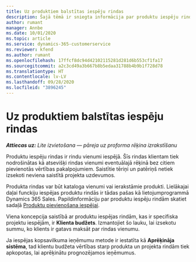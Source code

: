 ```yaml
---
title: Uz produktiem balstītas iespēju rindas
description: Šajā tēmā ir sniegta informācija par produktu iespēju rindu vienumiem risinājumā Project Operations.
author: rumant
manager: Annbe
ms.date: 10/01/2020
ms.topic: article
ms.service: dynamics-365-customerservice
ms.reviewer: kfend
ms.author: rumant
ms.openlocfilehash: 17ffcf8dc94d42102115281d281d6b553cf1fa17
ms.sourcegitcommit: a2c3cd49a3b667b8b5edaa31788b4b9b1f728d78
ms.translationtype: HT
ms.contentlocale: lv-LV
ms.lasthandoff: 09/28/2020
ms.locfileid: "3896245"
---
```

# <a name="product-based-opportunity-lines"></a>Uz produktiem balstītas iespēju rindas

_**Attiecas uz:** Lite izvietošana — pāreja uz proforma rēķina izrakstīšanu_

Produktu iespēju rindas ir rindu vienumi iespējā. Šīs rindas klientam tiek nodrošinātas kā atsevišķi rindas vienumi eventuālajā rēķinā bez citiem pievienotās vērtības pakalpojumiem. Saistītie tēriņi un patēriņš netiek izsekoti neviena saistītā projekta uzdevumos.

Produkta rindas var būt kataloga vienumi vai ierakstāmie produkti. Lielākajai daļai funckiju iespējas produktu rindās ir tādas pašas kā lietojumprogrammā Dynamics 365 Sales. Papildinformāciju par produktu iespēju rindām skatiet sadaļā [Produktu pievienošana iespējai](https://docs.microsoft.com/dynamics365/sales-enterprise/add-products-opportunity).

Viena koncepcija saistībā ar produktu iespējas rindām, kas ir specifiska projektu iespējām, ir **Klienta budžets**. Izmantojiet šo lauku, lai izsekotu summu, ko klients ir gatavs maksāt par rindas vienumu.

Ja iespējas kopsavilkuma ieņēmumu metode ir iestatīta kā **Aprēķināja sistēma**, tad klientu budžeta vērtības starp produkta un projekta rindām tiek apkopotas, lai aprēķinātu prognozējamos ieņēmumus.
